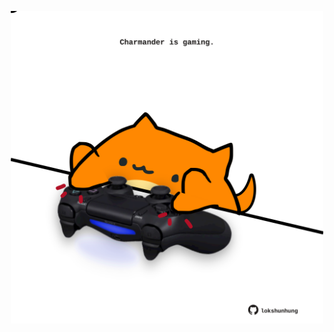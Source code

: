 <!-- built at 21/12/2021, 08:03:13 UTC -->
<p align="center">
  <img width="500" height="500" src="./ReadmeImage.svg">
</p>
